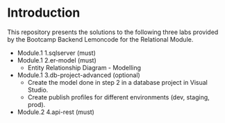 # Introduction
This repository presents the solutions to the following three labs provided by the Bootcamp Backend Lemoncode for the Relational Module.
* Module.1 1.sqlserver (must)
* Module.1 2.er-model (must)
    * Entity Relationship Diagram - Modelling
* Module.1 3.db-project-advanced (optional)
    * Create the model done in step 2 in a database project in Visual Studio. 
	* Create publish profiles for different environments (dev, staging, prod).
* Module.2 4.api-rest (must)